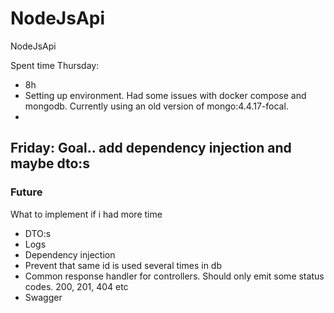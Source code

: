 # NodeJsApi
NodeJsApi


Spent time
Thursday:
 - 8h
 - Setting up environment. Had some issues with docker compose and mongodb.
   Currently using an old version of mongo:4.4.17-focal.
 - 
 Friday: Goal.. add dependency injection and maybe dto:s
 -  


### Future 
What to implement if i had more time

 - DTO:s 
 - Logs
 - Dependency injection
 - Prevent that same id is used several times in db
 - Common response handler for controllers. Should only emit some status codes. 200, 201, 404 etc
 - Swagger
